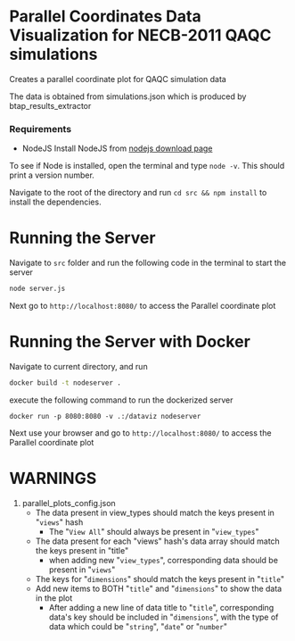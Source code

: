 # Parallel Coordinates Data Visualization for NECB-2011 QAQC simulations
Creates a parallel coordinate plot for QAQC simulation data

The data is obtained from simulations.json which is produced by btap_results_extractor

### Requirements
  + NodeJS
Install NodeJS from [nodejs download page](https://nodejs.org/en/download/)

To see if Node is installed, open the terminal and type `node -v`. This should print a version number.

Navigate to the root of the directory and run `cd src && npm install` to install the dependencies.

# Running the Server
Navigate to `src` folder and run the following code in the terminal to start the server

```bash
node server.js
```

Next go to `http://localhost:8080/` to access the Parallel coordinate plot

# Running the Server with Docker

Navigate to current directory, and run

```bash
docker build -t nodeserver .
```

execute the following command to run the dockerized server

```
docker run -p 8080:8080 -v .:/dataviz nodeserver
```

Next use your browser and go to `http://localhost:8080/` to access the Parallel coordinate plot


# WARNINGS
1. parallel_plots_config.json
    - The data present in view_types should match the keys present in "`views`" hash
        - The "`View All`" should always be present in "`view_types`"
    - The data present for each "views" hash's data array should match the keys present in "title"
        - when adding new "`view_types`", corresponding data should be present in "`views`"
    - The keys for "`dimensions`" should match the keys present in "`title`"
    - Add new items to BOTH "`title`" and "`dimensions`" to show the data in the plot
        - After adding a new line of data title to "`title`", corresponding data's key should be included in "`dimensions`", with the type of data which could be "`string`", "`date`" or "`number`"

